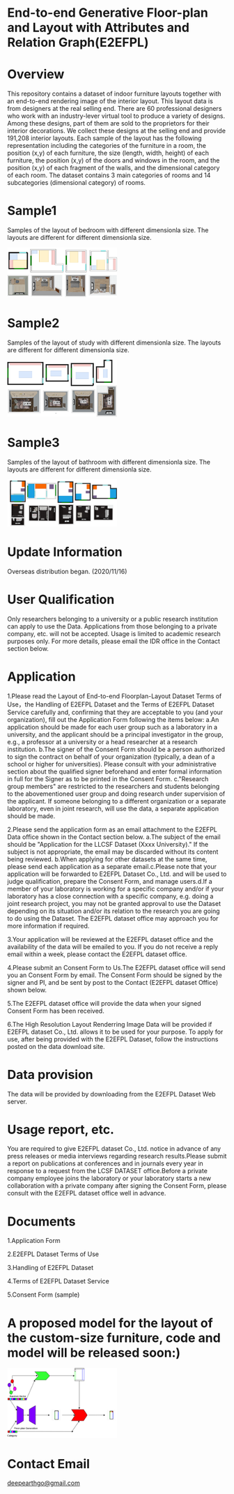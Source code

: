 # End-to-end Generative Floor-plan and Layout with Attributes and Relation Graph(E2EFPL)

# Overview
This repository contains a dataset of indoor furniture layouts together with an end-to-end rendering image of the interior layout. This layout data is from designers at the real selling end. There are 60 professional designers who work with an industry-lever virtual tool to produce a variety of designs. Among these designs, part of them are sold to the proprietors for their interior decorations. We collect these designs at the selling end and provide 191,208 interior layouts. Each sample of the layout has the following representation including the categories of the furniture in a room, the position (x,y) of each furniture, the size (length, width, height) of each furniture, the position (x,y) of the doors and windows in the room, and the position (x,y) of each fragment of the walls, and the dimensional category of each room. The dataset contains 3 main categories of rooms and 14 subcategories (dimensional category) of rooms.

# Sample1
Samples of the layout of bedroom with different dimensionla size. The layouts are different for different dimensionla size.
<p align="left"><img width="50%" src="figs/dataset-fig1.png"/></p>

# Sample2
Samples of the layout of study with different dimensionla size. The layouts are different for different dimensionla size.
<p align="left"><img width="50%" src="figs/dataset-fig2.png"/></p>

# Sample3
Samples of the layout of bathroom with different dimensionla size. The layouts are different for different dimensionla size.
<p align="left"><img width="50%" src="figs/dataset-fig3.png"/></p>

# Update Information
Overseas distribution began. (2020/11/16)

# User Qualification
Only researchers belonging to a university or a public research institution can apply to use the Data. Applications from those belonging to a private company, etc. will not be accepted. Usage is limited to academic research purposes only. For more details, please email the IDR office in the Contact section below.

# Application

1.Please read the Layout of End-to-end Floorplan-Layout Dataset Terms of Use，the Handling of E2EFPL Dataset and the Terms of E2EFPL Dataset Service carefully and, confirming that they are acceptable to you (and your organization), fill out the Application Form following the items below: a.An application should be made for each user group such as a laboratory in a university, and the applicant should be a principal investigator in the group, e.g., a professor at a university or a head researcher at a research institution. b.The signer of the Consent Form should be a person authorized to sign the contract on behalf of your organization (typically, a dean of a school or higher for universities). Please consult with your administrative section about the qualified signer beforehand and enter formal information in full for the Signer as to be printed in the Consent Form. c."Research group members" are restricted to the researchers and students belonging to the abovementioned user group and doing research under supervision of the applicant. If someone belonging to a different organization or a separate laboratory, even in joint research, will use the data, a separate application should be made.

2.Please send the application form as an email attachment to the E2EFPL Data office shown in the Contact section below. a.The subject of the email should be "Application for the LLCSF Dataset (Xxxx University)." If the subject is not appropriate, the email may be discarded without its content being reviewed. b.When applying for other datasets at the same time, please send each application as a separate email.c.Please note that your application will be forwarded to E2EFPL Dataset Co., Ltd. and will be used to judge qualification, prepare the Consent Form, and manage users.d.If a member of your laboratory is working for a specific company and/or if your laboratory has a close connection with a specific company, e.g. doing a joint research project, you may not be granted approval to use the Dataset depending on its situation and/or its relation to the research you are going to do using the Dataset. The E2EFPL dataset office may approach you for more information if required.

3.Your application will be reviewed at the E2EFPL dataset office and the availability of the data will be emailed to you. If you do not receive a reply email within a week, please contact the E2EFPL dataset office.

4.Please submit an Consent Form to Us.The E2EFPL dataset office will send you an Consent Form by email. The Consent Form should be signed by the signer and PI, and be sent by post to the Contact (E2EFPL dataset Office) shown below.

5.The E2EFPL dataset office will provide the data when your signed Consent Form has been received.

6.The High Resolution Layout Renderring Image Data will be provided if E2EFPL dataset Co., Ltd. allows it to be used for your purpose. To apply for use, after being provided with the E2EFPL Dataset, follow the instructions posted on the data download site.

# Data provision
The data will be provided by downloading from the E2EFPL Dataset Web server.

# Usage report, etc.
You are required to give E2EFPL dataset Co., Ltd. notice in advance of any press releases or media interviews regarding research results.Please submit a report on publications at conferences and in journals every year in response to a request from the LCSF DATASET office.Before a private company employee joins the laboratory or your laboratory starts a new collaboration with a private company after signing the Consent Form, please consult with the E2EFPL dataset office well in advance.

# Documents
1.Application Form

2.E2EFPL Dataset Terms of Use

3.Handling of E2EFPL Dataset

4.Terms of E2EFPL Dataset Service

5.Consent Form (sample)

# A proposed model for the layout of the custom-size furniture, code and model will be released soon:)
<p align="left"><img width="50%" src="figs/dataset-fig4.png"/></p>

# Contact Email
deepearthgo@gmail.com
